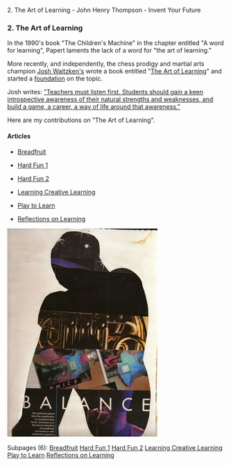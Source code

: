 2\. The Art of Learning - John Henry Thompson - Invent Your Future   
    

### 2\. The Art of Learning

In the 1990's book "The Children's Machine" in the chapter entitled "A word for learning", Papert laments the lack of a word for "the art of learning." 

  

More recently, and independently, the chess prodigy and martial arts champion [Josh Waitzken's](http://www.joshwaitzkin.com/) wrote a book entitled "[The Art of Learning](http://www.amazon.com/Art-Learning-Journey-Pursuit-Excellence/dp/0743277465/ref=ed_oe_p)" and started a [foundation](http://theartoflearningproject.org/educate/jw-foundation/) on the topic.  
  
Josh writes: ["Teachers must listen first. Students should gain a keen introspective awareness of their natural strengths and weaknesses, and build a game, a career, a way of life around that awareness."](http://theartoflearningproject.org/educate/jw-foundation/)

  

Here are my contributions on "The Art of Learning".

  

#### Articles

*   [Breadfruit](the-art-of-learning/breadfrui.md)
    
*   [Hard Fun 1](the-art-of-learning/hard-fun-1.md)
    
*   [Hard Fun 2](the-art-of-learning/hard-fun-2.md)
    
*   [Learning Creative Learning](the-art-of-learning/learning-creative-learning.md)
    
*   [Play to Learn](the-art-of-learning/play-to-learn.md)
    
*   [Reflections on Learning](the-art-of-learning/reflections.md)
    

  

[![](_/rsrc/1295207804606/the-art-of-learning/83_balance_wigs.jpg)](http://www.johnhenrythompson.com/the-art-of-learning/83_balance_wigs.jpg?attredirects=0)

  

Subpages (6): [Breadfruit](the-art-of-learning/breadfrui.md) [Hard Fun 1](the-art-of-learning/hard-fun-1.md) [Hard Fun 2](the-art-of-learning/hard-fun-2.md) [Learning Creative Learning](the-art-of-learning/learning-creative-learning.md) [Play to Learn](the-art-of-learning/play-to-learn.md) [Reflections on Learning](the-art-of-learning/reflections.md)


